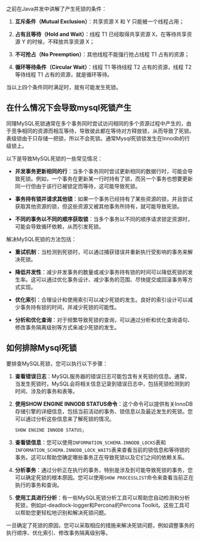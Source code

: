 



之前在Java并发中讲解了产生死锁的条件：

1. **互斥条件（Mutual Exclusion）**：共享资源 X 和 Y 只能被一个线程占用；

2. **占有且等待（Hold and Wait）**：线程 T1 已经取得共享资源 X，在等待共享资源 Y 的时候，不释放共享资源 X；

3. **不可抢占（No Preemption）**：其他线程不能强行抢占线程 T1 占有的资源；

4. **循环等待条件（Circular Wait）**：线程 T1 等待线程 T2 占有的资源，线程 T2 等待线程 T1 占有的资源，就是循环等待。

当以上四个条件同时满足时，就有可能发生死锁。

## 在什么情况下会导致mysql死锁产生

同理MySQL死锁通常在多个事务同时尝试访问相同的多个资源过程中产生的，由于竞争相同的资源而相互等待，导致彼此都在等待对方释放锁，从而导致了死锁。表级锁由于只存储一把锁，所以不会死锁。通常Mysql死锁锁发生在Innodb的行级锁上。

以下是导致MySQL死锁的一些常见情况：

- **并发事务更新相同的行**：当多个事务同时尝试更新相同的数据行时，可能会导致死锁。例如，一个事务在更新某一行时持有了锁，而另一个事务也想要更新同一行但由于该行已被锁定而等待，这可能导致死锁。

- **事务持有锁并请求其他锁**：如果一个事务已经持有了某些资源的锁，并且尝试获取其他资源的锁，但这些资源又被其他事务所持有，就可能导致死锁。

- **不同的事务以不同的顺序获取锁**：当多个事务以不同的顺序请求锁定资源时，可能会导致循环依赖，从而引发死锁。

解决MySQL死锁的方法包括：

- **重试机制**：当检测到死锁时，可以通过捕获错误并重新执行受影响的事务来解决死锁。

- **降低并发性**：减少并发事务的数量或减少事务持有锁的时间可以降低死锁的发生率。这可以通过优化事务设计、减少事务的范围、尽快提交或回滚事务等方式实现。

- **优化索引**：合理设计和使用索引可以减少死锁的发生。良好的索引设计可以减少事务持有锁的时间，并减少死锁的可能性。

- **分析和优化查询**：对于频繁导致死锁的查询，可以通过分析和优化查询语句、修改事务隔离级别等方式来减少死锁的发生。

## 如何排除Mysql死锁



要排查MySQL死锁，您可以执行以下步骤：

1. **查看错误日志**：MySQL服务器的错误日志可能包含有关死锁的信息。通常，当发生死锁时，MySQL会将相关信息记录到错误日志中，包括死锁检测到的时间、涉及的事务和表等。

2. **使用SHOW ENGINE INNODB STATUS命令**：这个命令可以提供有关InnoDB存储引擎的详细信息，包括当前活动的事务、锁信息以及最近发生的死锁。您可以通过分析这些信息来了解死锁的情况。

    ```sql
    SHOW ENGINE INNODB STATUS;
    ```

3. **查看锁信息**：您可以使用`INFORMATION_SCHEMA.INNODB_LOCKS`表和`INFORMATION_SCHEMA.INNODB_LOCK_WAITS`表来查看当前的锁信息和等待锁的事务。这可以帮助您确定哪些事务正在导致死锁以及它们之间的依赖关系。

4. **分析事务**：通过分析正在执行的事务，特别是涉及到可能导致死锁的事务，您可以确定死锁的根本原因。您可以使用`SHOW PROCESSLIST`命令来查看当前正在执行的事务和查询。

5. **使用工具进行分析**：有一些MySQL死锁分析工具可以帮助您自动检测和分析死锁，例如pt-deadlock-logger和Percona的Percona Toolkit。这些工具可以帮助您更轻松地识别和解决死锁问题。

一旦确定了死锁的原因，您可以采取相应的措施来解决死锁问题，例如调整事务的执行顺序、优化索引、修改事务隔离级别等。